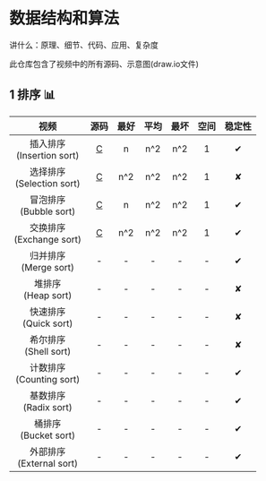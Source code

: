 # 数据结构和算法

讲什么：原理、细节、代码、应用、复杂度

此仓库包含了视频中的所有源码、示意图(draw.io文件)

## 1 排序 :bar_chart:

|视频|源码|最好|平均|最坏|空间|稳定性|
|:---:|:---:|:---:|:---:|:---:|:---:|:---:|
|插入排序</br>(Insertion sort)|[C](https://github.com/xietx1995/Data-Structures-and-Algorithms/blob/b972dfd05a1e516b2f894d8566c59c4c9606278e/01-sorting/algorithms.c#L7-L22)|n|n^2|n^2|1|✔|
|选择排序</br>(Selection sort)|[C](https://github.com/xietx1995/Data-Structures-and-Algorithms/blob/3fee4496ac69ddd86d20d1482e4e0a81749b0708/01-sorting/algorithms.c#L32-L47)|n^2|n^2|n^2|1|✘|
|冒泡排序</br>(Bubble sort)|[C](https://github.com/xietx1995/Data-Structures-and-Algorithms/blob/3fee4496ac69ddd86d20d1482e4e0a81749b0708/01-sorting/algorithms.c#L50-L68)|n|n^2|n^2|1|✔|
|交换排序</br>(Exchange sort)|[C](https://github.com/xietx1995/Data-Structures-and-Algorithms/blob/3fee4496ac69ddd86d20d1482e4e0a81749b0708/01-sorting/algorithms.c#L70-L83)|n^2|n^2|n^2|1|✔|
|归并排序</br>(Merge sort)|-|-|-|-|-|✔|
|堆排序</br>(Heap sort)|-|-|-|-|-|✘|
|快速排序</br>(Quick sort)|-|-|-|-|-|✘|
|希尔排序</br>(Shell sort)|-|-|-|-|-|✘|
|计数排序</br>(Counting sort)|-|-|-|-|-|✔|
|基数排序</br>(Radix sort)|-|-|-|-|-|✔|
|桶排序</br>(Bucket sort)|-|-|-|-|-|✔|
|外部排序</br>(External sort)|-|-|-|-|-|✔|
